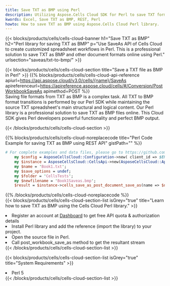 ```yaml
---
title: Save TXT as BMP using Perl 
description: Utilizing Aspose.Cells Cloud SDK for Perl to save TXT format file as BMP format file. 
kwords: Excel, Save TXT as BMP, REST, Perl
howto: How to save TXT as BMP using Aspose.Cells Cloud Perl library.
---
```



{{< blocks/products/cells/cells-cloud-banner h1="Save TXT as BMP" h2="Perl library for saving TXT as BMP" p="Use SaveAs API of Cells Cloud to create customized spreadsheet workflows in Perl. This is a professional solution to save TXT as BMP and other document formats online using Perl." urlsection="saveas/txt-to-bmp/" >}}

{{< blocks/products/cells/cells-cloud-section  title="Save a TXT file as BMP in Perl" >}}
{{% blocks/products/cells/cells-cloud-api-reference  apiurl=https://api.aspose.cloud/v3.0/cells/{name}/SaveAs  apireferenceurl=https://apireference.aspose.cloud/cells/#/Conversion/PostWorkbookSaveAs  apimethod=POST %}}
<br/>
Saving file formats from TXT as BMP is a complex task. All TXT to BMP format transitions is performed by our Perl SDK while maintaining the source TXT spreadsheet's main structural and logical content. Our Perl library is a professional solution to save TXT as BMP files online. This Cloud SDK gives Perl developers powerful functionality and perfect BMP output.

{{< /blocks/products/cells/cells-cloud-section >}}

{{% blocks/products/cells/cells-cloud-noreplacecode title="Perl Code Example for saving TXT as BMP using REST API" gistPath="" %}}
  
```perl
# For complete examples and data files, please go to https://github.com/aspose-cells-cloud/aspose-cells-cloud-perl/
    my $config = AsposeCellsCloud::Configuration->new( client_id => $ENV{'ProductClientId'}, client_secret => $ENV{'ProductClientSecret'});
    my $instance = AsposeCellsCloud::CellsApi->new(AsposeCellsCloud::ApiClient->new( $config));
    my $name = 'Book1.txt';
    my $save_options = undef;
    my $folder = 'CellsTests';
    my $newfilename = 'Book1Saveas.bmp';
    $result = $instance->cells_save_as_post_document_save_as(name => $name,save_options => $save_options, newfilename => $newfilename, folder => $folder);
```
  
{{% /blocks/products/cells/cells-cloud-noreplacecode  %}}
<br/>
{{< blocks/products/cells/cells-cloud-section-list isGrey="true"  title="Learn how to save TXT as BMP using the Cells Cloud Perl library." >}}
<li>Register an account at <a href="https://dashboard.aspose.cloud/">Dashboard</a> to get free API quota & authorization details</li>
<li>Install Perl library and add the reference (import the library) to your project.</li>
<li>Open the source file in Perl.</li>
<li>Call post_workbook_save_as method to get the resultant stream</li>
{{< /blocks/products/cells/cells-cloud-section-list >}}

{{< blocks/products/cells/cells-cloud-section-list isGrey="true"  title="System Requirements" >}}
<li>Perl 5</li>
{{< /blocks/products/cells/cells-cloud-section-list >}}
